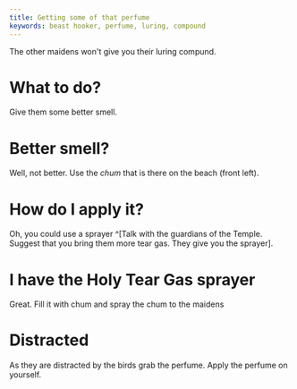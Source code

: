 ```yaml
---
title: Getting some of that perfume
keywords: beast hooker, perfume, luring, compound
---
```


The other maidens won't give you their luring compund.

# What to do?
Give them some better smell.

# Better smell?
Well, not better. Use the _chum_ that is there on the beach (front left).

# How do I apply it?
Oh, you could use a sprayer ^[Talk with the guardians of the Temple. Suggest that you bring them more tear gas. They give you the sprayer].

# I have the Holy Tear Gas sprayer
Great. Fill it with chum and spray the chum to the maidens

# Distracted
As they are distracted by the birds grab the perfume. Apply the perfume on yourself.

